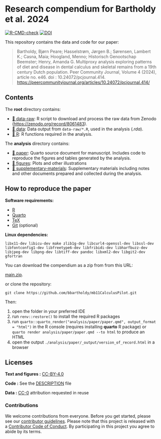 
<!-- README.md is generated from README.Rmd. Please edit that file -->

# Research compendium for Bartholdy et al. 2024

[![R-CMD-check](https://github.com/bbartholdy/mb11CalculusPilot/actions/workflows/R-CMD-check.yaml/badge.svg)](https://github.com/bbartholdy/mb11CalculusPilot/actions/workflows/R-CMD-check.yaml)
[![DOI](https://zenodo.org/badge/DOI/10.5281/zenodo.7649825.svg)](https://zenodo.org/badge/DOI/10.5281/zenodo.7649825)

This repository contains the data and code for our paper:

> Bartholdy, Bjørn Peare; Hasselstrøm, Jørgen B.; Sørensen, Lambert K.;
> Casna, Maia; Hoogland, Menno; Historisch Genootschap Beemster; Henry,
> Amanda G. Multiproxy analysis exploring patterns of diet and disease
> in dental calculus and skeletal remains from a 19th century Dutch
> population. Peer Community Journal, Volume 4 (2024), article no. e46.
> doi : 10.24072/pcjournal.414.
> <https://peercommunityjournal.org/articles/10.24072/pcjournal.414/>

## Contents

The **root** directory contains:

- [:file_folder: data-raw](/data-raw/): R script to download and process
  the raw data from Zenodo (<https://zenodo.org/record/8061483>).
- [:file_folder: data](/data/): Data output from `data-raw/*.R`, used in
  the analysis (*.rda*).
- [:file_folder: R](/R/): R functions required in the analysis.

The **analysis** directory contains:

- [:file_folder: paper](/analysis/paper): Quarto source document for
  manuscript. Includes code to reproduce the figures and tables
  generated by the analysis.
- [:file_folder: figures](/analysis/figures): Plots and other
  illustrations
- [:file_folder:
  supplementary-materials](/analysis/supplementary-materials):
  Supplementary materials including notes and other documents prepared
  and collected during the analysis.

## How to reproduce the paper

**Software requirements:**

- [R](https://cran.r-project.org/)
- [Quarto](https://quarto.org/)
- [TeX](https://www.latex-project.org/get/)
- [Git](https://git-scm.com/downloads) (optional)

**Linux dependencies:**

`libx11-dev libicu-dev make zlib1g-dev libcurl4-openssl-dev libssl-dev libfontconfig1-dev libfreetype6-dev libfribidi-dev libharfbuzz-dev libjpeg-dev libpng-dev libtiff-dev pandoc libxml2-dev libgit2-dev gfortran`

You can download the compendium as a zip from from this URL:

[main.zip](https://github.com/bbartholdy/mb11CalculusPilot/archive/refs/heads/main.zip).

or clone the repository:

`git clone https://github.com/bbartholdy/mb11CalculusPilot.git`

Then:

1.  open the folder in your preferred IDE
2.  run `renv::restore()` to install the required R packages
3.  run
    `quarto::quarto_render("analysis/paper/paper.qmd", output_format = "html")`
    in the R console (requires installing **quarto** R package) or
    `quarto render analysis/paper/paper.qmd --to html` to produce an
    HTML
4.  open the output `./analysis/paper/_output/version_of_record.html` in
    a browser

## Licenses

**Text and figures :**
[CC-BY-4.0](http://creativecommons.org/licenses/by/4.0/)

**Code :** See the [DESCRIPTION](DESCRIPTION) file

**Data :** [CC-0](http://creativecommons.org/publicdomain/zero/1.0/)
attribution requested in reuse

### Contributions

We welcome contributions from everyone. Before you get started, please
see our [contributor guidelines](CONTRIBUTING.md). Please note that this
project is released with a [Contributor Code of Conduct](CONDUCT.md). By
participating in this project you agree to abide by its terms.
